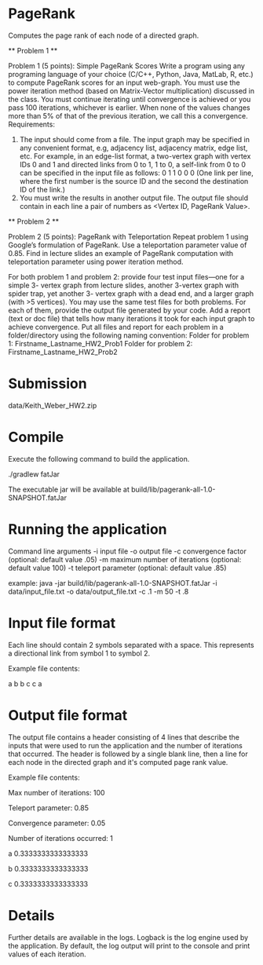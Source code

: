 # PageRank

Computes the page rank of each node of a directed graph.

** Problem 1 **

Problem 1 (5 points): Simple PageRank Scores
Write a program using any programing language of your choice (C/C++, Python, Java, MatLab, R,
etc.) to compute PageRank scores for an input web-graph. You must use the power iteration
method (based on Matrix-Vector multiplication) discussed in the class. You must continue
iterating until convergence is achieved or you pass 100 iterations, whichever is earlier. When
none of the values changes more than 5% of that of the previous iteration, we call this a
convergence.
Requirements:
1. The input should come from a file. The input graph may be specified in any convenient
format, e.g, adjacency list, adjacency matrix, edge list, etc. For example, in an edge-list
format, a two-vertex graph with vertex IDs 0 and 1 and directed links from 0 to 1, 1 to 0,
a self-link from 0 to 0 can be specified in the input file as follows:
0 1
1 0
0 0
(One link per line, where the first number is the source ID and the second the destination
ID of the link.)
2. You must write the results in another output file. The output file should contain in each
line a pair of numbers as <Vertex ID, PageRank Value>.

** Problem 2 **

Problem 2 (5 points): PageRank with Teleportation
Repeat problem 1 using Google’s formulation of PageRank. Use a teleportation parameter value
of 0.85. Find in lecture slides an example of PageRank computation with teleportation
parameter using power iteration method.

For both problem 1 and problem 2: provide four test input files—one for a simple 3-
vertex graph from lecture slides, another 3-vertex graph with spider trap, yet another 3-
vertex graph with a dead end, and a larger graph (with >5 vertices). You may use the
same test files for both problems. For each of them, provide the output file generated by
your code. Add a report (text or doc file) that tells how many iterations it took for each
input graph to achieve convergence. Put all files and report for each problem in a
folder/directory using the following naming convention:
Folder for problem 1: Firstname_Lastname_HW2_Prob1
Folder for problem 2: Firstname_Lastname_HW2_Prob2


# Submission

data/Keith_Weber_HW2.zip

# Compile

Execute the following command to build the application.

./gradlew fatJar

The executable jar will be available at build/lib/pagerank-all-1.0-SNAPSHOT.fatJar

# Running the application

Command line arguments
-i input file
-o output file
-c convergence factor (optional: default value .05)
-m maximum number of iterations (optional: default value 100)
-t teleport parameter (optional: default value .85)

example:
java -jar build/lib/pagerank-all-1.0-SNAPSHOT.fatJar -i data/input_file.txt -o data/output_file.txt -c .1 -m 50 -t .8

# Input file format

Each line should contain 2 symbols separated with a space. This represents a directional link from symbol 1 to symbol 2.

Example file contents:

a b
b c
c a

# Output file format

The output file contains a header consisting of 4 lines that describe the inputs that were used to run the application and the number of iterations that occurred. The header is followed by a single blank line, then a line for each node in the directed graph and it's computed page rank value.

Example file contents:

Max number of iterations: 100

Teleport parameter: 0.85

Convergence parameter: 0.05

Number of iterations occurred: 1


a 0.3333333333333333

b 0.3333333333333333

c 0.3333333333333333


# Details

Further details are available in the logs. Logback is the log engine used by the application. By default, the log output will print to the console and print values of each iteration.
